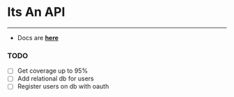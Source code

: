 
# Its An API #

---

- Docs are **[here](https://itsadeadh2.github.io/commodore-docs/API)**

### TODO
- [ ] Get coverage up to 95%
- [ ] Add relational db for users
- [ ] Register users on db with oauth
